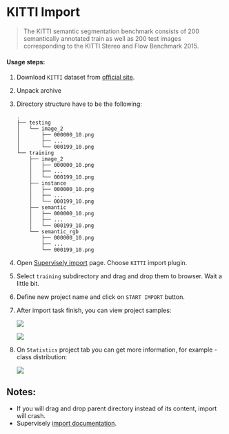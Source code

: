 # KITTI Import

> The KITTI semantic segmentation benchmark consists of 200 semantically annotated train as well as 200 test images corresponding to the KITTI Stereo and Flow Benchmark 2015.

#### Usage steps:
1) Download `KITTI` dataset from [official site](http://www.cvlibs.net/datasets/kitti/eval_semseg.php?benchmark=semantics2015).

2) Unpack archive

3) Directory structure have to be the following:

    ```
    .
    ├── testing
    │   └── image_2
    │       ├── 000000_10.png
    │       ├── ...
    │       └── 000199_10.png
    └── training
        ├── image_2
        │   ├── 000000_10.png
        │   ├── ...
        │   └── 000199_10.png
        ├── instance
        │   ├── 000000_10.png
        │   ├── ...
        │   └── 000199_10.png
        ├── semantic
        │   ├── 000000_10.png
        │   ├── ...
        │   └── 000199_10.png
        └── semantic_rgb
            ├── 000000_10.png
            ├── ...
            └── 000199_10.png
    ```
 
4) Open [Supervisely import](supervise.ly/import) page. Choose `KITTI` import plugin.

5) Select `training` subdirectory and drag and drop them to browser. Wait a little bit. 
   
6) Define new project name and click on `START IMPORT` button.

7) After import task finish, you can view project samples:

    ![](https://i.imgur.com/BsqqYcr.jpg)
    
    ![](https://i.imgur.com/PWXbZxJ.jpg)
    
8) On `Statistics` project tab you can get more information, for example - class distribution:

    ![](https://i.imgur.com/eQmXvBn.png)
    
## Notes:
* If you will drag and drop parent directory instead of its content, import will crash.
* Supervisely [import documentation](https://docs.supervise.ly/import/).